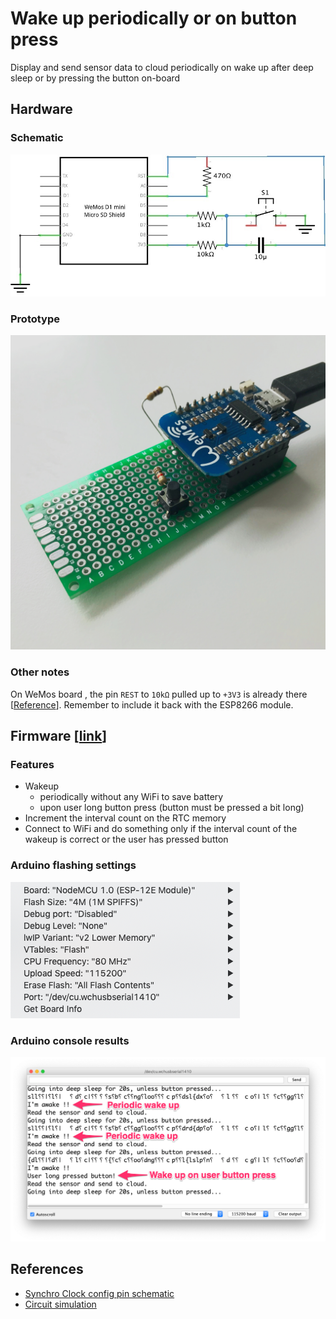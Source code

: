 # Wake up periodically or on button press

Display and send sensor data to cloud periodically on wake up after deep sleep or by pressing the button on-board

## Hardware

### Schematic

![Wiring](schematic.jpg)

### Prototype

![Prototype](prototype.jpg)

### Other notes

On WeMos board , the pin `REST` to `10kΩ` pulled up to `+3V3` is already there [[Reference](../references/wemos-d1-mini-shematics.jpg)]. Remember to include it back with the ESP8266 module.

## Firmware [[link](main.ino)]

### Features

- Wakeup
  - periodically without any WiFi to save battery
  - upon user long button press (button must be pressed a bit long)
- Increment the interval count on the RTC memory
- Connect to WiFi and do something only if the interval count of the wakeup is correct or the user has pressed button

### Arduino flashing settings

![Arduino settings](arduino-settings.png)

### Arduino console results

![](console.png)

## References

- [Synchro Clock config pin schematic](https://raw.githubusercontent.com/liebman/AnalogClock/master/images/SynchroClock.png)
- [Circuit simulation](https://www.falstad.com/circuit/circuitjs.html?cct=$+1+0.000005+100.89512123094175+50+5+43%0AR+176+128+176+80+0+0+40+3.3+0+0+0.5%0Ag+176+320+176+368+0%0As+96+320+176+320+0+1+true%0Ar+176+272+304+272+0+1000%0Ar+96+128+96+224+0+10000%0Ac+96+224+224+224+0+0.00001+-2.4593660441496468e-11%0Ar+224+128+224+224+0+10000%0Aw+96+128+176+128+0%0Aw+224+128+176+128+0%0Aw+224+224+304+224+0%0Ar+304+224+304+128+0+1000%0Aw+304+128+432+128+2%0Aw+304+224+384+224+2%0Aw+176+272+96+272+0%0Aw+96+224+96+272+0%0Aw+96+272+96+320+0%0Aw+304+272+384+272+2%0As+432+128+528+128+0+1+true%0Ag+528+128+528+160+0%0Ar+432+128+432+80+0+1000%0AR+432+80+432+32+0+0+40+3.3+0+0+0.5%0Ab+400+16+570+179+0%0Ax+394+230+442+233+4+24+RST%0Ax+472+54+558+57+4+24+GPIO16%0Ax+396+282+482+285+4+24+GPIO12%0A)
